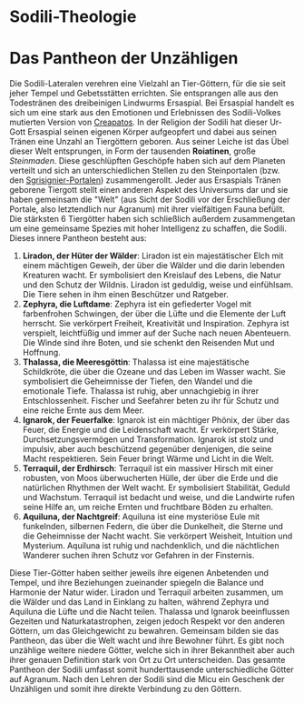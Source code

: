 # Sodili-Theologie

# Das Pantheon der Unzähligen

Die Sodili-Lateralen verehren eine Vielzahl an Tier-Göttern, für die sie seit jeher Tempel und Gebetsstätten errichten. Sie entsprangen alle aus den Todestränen des dreibeinigen Lindwurms Ersaspial. Bei Ersaspial handelt es sich um eine stark aus den Emotionen und Erlebnissen des Sodili-Volkes mutierten Version von [Creapatos](/content/Allgemein/Schoepfungsgeschichte.md#creapatos). In der Religion der Sodili hat dieser Ur-Gott Ersaspial seinen eigenen Körper aufgeopfert und dabei aus seinen Tränen eine Unzahl an Tiergöttern geboren. Aus seiner Leiche ist das Übel dieser Welt entsprungen, in Form der tausenden **Roiatinen**, große *Steinmaden*. Diese geschlüpften Geschöpfe haben sich auf dem Planeten verteilt und sich an unterschiedlichen Stellen zu den Steinportalen (bzw. den [Sgrisignier-Portalen](/content/Volk_/Sgrisignier/index.md#portale)) zusammengerollt. Jeder aus Ersaspials Tränen geborene Tiergott stellt einen anderen Aspekt des Universums dar und sie haben gemeinsam die "Welt" (aus Sicht der Sodili vor der Erschließung der Portale, also letztendlich nur Agranum) mit ihrer vielfältigen Fauna befüllt. Die stärksten 6 Tiergötter haben sich schließlich außerdem zusammengetan um eine gemeinsame Spezies mit hoher Intelligenz zu schaffen, die Sodili. Dieses innere Pantheon besteht aus:

1. **Liradon, der Hüter der Wälder**: Liradon ist ein majestätischer Elch mit einem mächtigen Geweih, der über die Wälder und die darin lebenden Kreaturen wacht. Er symbolisiert den Kreislauf des Lebens, die Natur und den Schutz der Wildnis. Liradon ist geduldig, weise und einfühlsam. Die Tiere sehen in ihm einen Beschützer und Ratgeber.
2. **Zephyra, die Luftdame**: Zephyra ist ein gefiederter Vogel mit farbenfrohen Schwingen, der über die Lüfte und die Elemente der Luft herrscht. Sie verkörpert Freiheit, Kreativität und Inspiration. Zephyra ist verspielt, leichtfüßig und immer auf der Suche nach neuen Abenteuern. Die Winde sind ihre Boten, und sie schenkt den Reisenden Mut und Hoffnung.
3. **Thalassa, die Meeresgöttin**: Thalassa ist eine majestätische Schildkröte, die über die Ozeane und das Leben im Wasser wacht. Sie symbolisiert die Geheimnisse der Tiefen, den Wandel und die emotionale Tiefe. Thalassa ist ruhig, aber unnachgiebig in ihrer Entschlossenheit. Fischer und Seefahrer beten zu ihr für Schutz und eine reiche Ernte aus dem Meer.
4. **Ignarok, der Feuerfalke**: Ignarok ist ein mächtiger Phönix, der über das Feuer, die Energie und die Leidenschaft wacht. Er verkörpert Stärke, Durchsetzungsvermögen und Transformation. Ignarok ist stolz und impulsiv, aber auch beschützend gegenüber denjenigen, die seine Macht respektieren. Sein Feuer bringt Wärme und Licht in die Welt.
5. **Terraquil, der Erdhirsch**: Terraquil ist ein massiver Hirsch mit einer robusten, von Moos überwucherten Hülle, der über die Erde und die natürlichen Rhythmen der Welt wacht. Er symbolisiert Stabilität, Geduld und Wachstum. Terraquil ist bedacht und weise, und die Landwirte rufen seine Hilfe an, um reiche Ernten und fruchtbare Böden zu erhalten.
6. **Aquiluna, der Nachtgreif**: Aquiluna ist eine mysteriöse Eule mit funkelnden, silbernen Federn, die über die Dunkelheit, die Sterne und die Geheimnisse der Nacht wacht. Sie verkörpert Weisheit, Intuition und Mysterium. Aquiluna ist ruhig und nachdenklich, und die nächtlichen Wanderer suchen ihren Schutz vor Gefahren in der Finsternis.

Diese Tier-Götter haben seither jeweils ihre eigenen Anbetenden und Tempel, und ihre Beziehungen zueinander spiegeln die Balance und Harmonie der Natur wider. Liradon und Terraquil arbeiten zusammen, um die Wälder und das Land in Einklang zu halten, während Zephyra und Aquiluna die Lüfte und die Nacht teilen. Thalassa und Ignarok beeinflussen Gezeiten und Naturkatastrophen, zeigen jedoch Respekt vor den anderen Göttern, um das Gleichgewicht zu bewahren. Gemeinsam bilden sie das Pantheon, das über die Welt wacht und ihre Bewohner führt. Es gibt noch unzählige weitere niedere Götter, welche sich in ihrer Bekanntheit aber auch ihrer genauen Definition stark von Ort zu Ort unterscheiden. Das gesamte Pantheon der Sodili umfasst somit hunderttausende unterschiedliche Götter auf Agranum.
Nach den Lehren der Sodili sind die Micu ein Geschenk der Unzähligen und somit ihre direkte Verbindung zu den Göttern. 